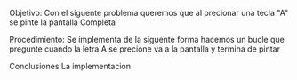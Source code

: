 Objetivo:
Con el siguente problema queremos que al precionar una tecla "A" se pinte la pantalla Completa



Procedimiento:
Se implementa de la siguente forma hacemos un bucle que pregunte cuando la letra A se precione va a la pantalla y termina de pintar

Conclusiones 
La implementacion 
